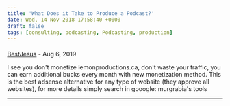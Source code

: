 ```yaml
---
title: 'What Does it Take to Produce a Podcast?'
date: Wed, 14 Nov 2018 17:58:40 +0000
draft: false
tags: [consulting, podcasting, Podcasting, production]
---
```



#### 
[BestJesus](https://FollowRicardo.blogspot.se "ryan.brifman@aol.com") - <time datetime="2019-08-03 00:57:54">Aug 6, 2019</time>

I see you don't monetize lemonproductions.ca, don't waste your traffic, you can earn additional bucks every month with new monetization method. This is the best adsense alternative for any type of website (they approve all websites), for more details simply search in gooogle: murgrabia's tools
<hr />
